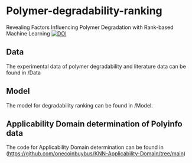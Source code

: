 # Polymer-degradability-ranking
Revealing Factors Influencing Polymer Degradation with Rank-based Machine Learning
[![DOI](https://zenodo.org/badge/DOI/10.5281/zenodo.8268022.svg)](https://doi.org/10.5281/zenodo.8268022)

## Data  
The experimental data of polymer degradability and literature data can be found in /Data
## Model  
The model for degradability ranking can be found in /Model.
## Applicability Domain determination of Polyinfo data  
The code for Applicability Domain determination can be found in (https://github.com/onecoinbuybus/KNN-Applicability-Domain/tree/main)

